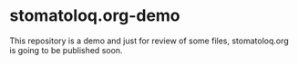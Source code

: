 # stomatoloq.org-demo

This repository is a demo and just for review of some files, stomatoloq.org is going to be published soon.
